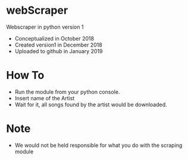 # webScraper
Webscraper in python version 1

- Conceptualized in October 2018  
- Created version1 in December 2018  
- Uploaded to github in January 2019
# How To
- Run the module from your python console.
- Insert name of the Artist 
- Wait for it, all songs found by the artist would be downloaded.

# Note
- We would not be held responsible for what you do with the scraping module
